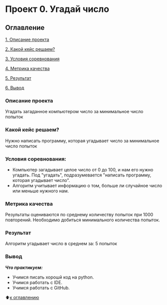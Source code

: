 # Проект 0. Угадай число

## Оглавление
[1. Описание проекта](https://github.com/DroGly/sf_ds_dro/tree/main/project_0/README.md#Описание-проекта)

[2. Какой кейс решаем?](https://github.com/DroGly/sf_ds_dro/tree/main/project_0/README.md#Какой-кейс-решаем)

[3. Условия соревнования](https://github.com/DroGly/sf_ds_dro/tree/main/project_0/README.md#Условия-соревнования)

[4. Метрика качества](https://github.com/DroGly/sf_ds_dro/tree/main/project_0/README.md#Метрика-качества)

[5. Результат](https://github.com/DroGly/sf_ds_dro/tree/main/project_0/README.md#Результат)

[6. Вывод](https://github.com/DroGly/sf_ds_dro/tree/main/project_0/README.md)

### Описание проекта
Угадать загаданное компьютером число за минимальное число попыток

### Какой кейс решаем?
Нужно написать программу, которая угадывает число за минимальное число попыток

### Условия соревнования:
- Компьютер загадывает целое число от 0 до 100, и нам его нужно угадать. Под "угадать", подразумевается "написать программу, которая угадывает число".
- Алгоритм учитывает информацию о том, больше ли случайное число или меньше нужного нам.

### Метрика качества

Результаты оцениваются по среднему количеству попыток при 1000 повторений. Необходимо добиться минимального количества попыток.

### Результат

Алгоритм угадывает число в среднем за: 5 попыток

### Вывод
***Что практикуем:***
- Учимся писать хорошй код на python.
- Учимся работать с IDE.
- Учимся работать с GitHub.

:arrow_up:[к оглавлению](https://github.com/DroGly/sf_ds_dro/tree/main/project_0/README.md#Оглавление)

